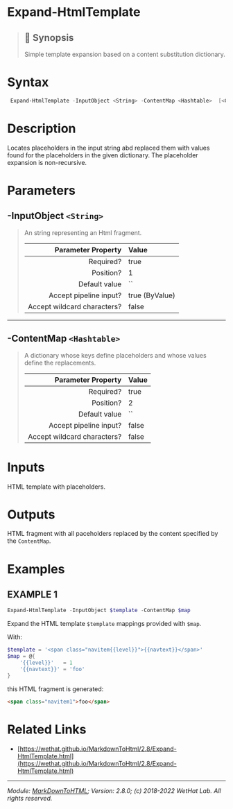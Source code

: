 ﻿#  Expand-HtmlTemplate

> ## :bookmark: Synopsis
> Simple template expansion based on a content substitution dictionary.

# Syntax
```PowerShell
 Expand-HtmlTemplate -InputObject <String> -ContentMap <Hashtable>  [<CommonParameters>] 
```


# Description

Locates placeholders in the input string abd replaced them
with values found for the placeholders in the given dictionary. The placeholder
expansion is non-recursive.





# Parameters
 ## -InputObject `<String>`
  >An string representing an Html fragment.
>
> Parameter Property         | Value
> --------------------------:|:----------
> Required?                  | true
> Position?                  | 1
> Default value              | ``
> Accept pipeline input?     | true (ByValue)
> Accept wildcard characters?| false
 - - -
 ## -ContentMap `<Hashtable>`
  >A dictionary whose keys define placeholders and whose values define the
 >replacements.
>
> Parameter Property         | Value
> --------------------------:|:----------
> Required?                  | true
> Position?                  | 2
> Default value              | ``
> Accept pipeline input?     | false
> Accept wildcard characters?| false



# Inputs
HTML template with placeholders.


# Outputs
HTML fragment with all paceholders replaced by the content specified
by the `ContentMap`.

# Examples

## EXAMPLE 1

~~~ PowerShell
Expand-HtmlTemplate -InputObject $template -ContentMap $map
~~~


Expand the HTML template `$template` mappings provided with `$map`.

With:

~~~ PowerShell
$template = '<span class="navitem{{level}}">{{navtext}}</span>'
$map = @{
    '{{level}}'   = 1
    '{{navtext}}' = 'foo'
}
~~~

this HTML fragment is generated:

~~~ html
<span class="navitem1">foo</span>
~~~














# Related Links

* [https://wethat.github.io/MarkdownToHtml/2.8/Expand-HtmlTemplate.html](https://wethat.github.io/MarkdownToHtml/2.8/Expand-HtmlTemplate.html)

- - -

_Module: [MarkDownToHTML](MarkDownToHTML.md); Version: 2.8.0; (c) 2018-2022 WetHat Lab. All rights reserved._
